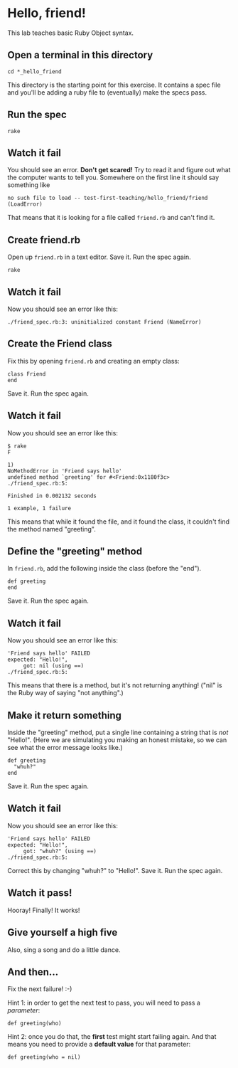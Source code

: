 # Hello, friend!

This lab teaches basic Ruby Object syntax.

## Open a terminal in this directory

    cd *_hello_friend

This directory is the starting point for this exercise. It contains a spec file and you'll be adding a ruby file to (eventually) make the specs pass.

## Run the spec

    rake

## Watch it fail

You should see an error. **Don't get scared!** Try to read it and figure out what the computer wants to tell you. Somewhere on the first line it should say something like

    no such file to load -- test-first-teaching/hello_friend/friend (LoadError)

That means that it is looking for a file called `friend.rb` and can't find it.

## Create friend.rb

Open up `friend.rb` in a text editor. Save it. Run the spec again.

    rake

## Watch it fail

Now you should see an error like this:

    ./friend_spec.rb:3: uninitialized constant Friend (NameError)

## Create the Friend class

Fix this by opening `friend.rb` and creating an empty class:

    class Friend
    end

Save it. Run the spec again.

## Watch it fail

Now you should see an error like this:

    $ rake
    F

    1)
    NoMethodError in 'Friend says hello'
    undefined method `greeting' for #<Friend:0x1180f3c>
    ./friend_spec.rb:5:

    Finished in 0.002132 seconds

    1 example, 1 failure

This means that while it found the file, and it found the class, it couldn't find the method named "greeting".

## Define the "greeting" method

In `friend.rb`, add the following inside the class (before the "end").

    def greeting
    end

Save it. Run the spec again.

## Watch it fail

Now you should see an error like this:

    'Friend says hello' FAILED
    expected: "Hello!",
         got: nil (using ==)
    ./friend_spec.rb:5:

This means that there is a method, but it's not returning anything! ("nil" is the Ruby way of saying "not anything".)

## Make it return something

Inside the "greeting" method, put a single line containing a string that is *not* "Hello!". (Here we are simulating you making an honest mistake, so we can see what the error message looks like.)

    def greeting
      "whuh?"
    end

Save it. Run the spec again.

## Watch it fail

Now you should see an error like this:

    'Friend says hello' FAILED
    expected: "Hello!",
         got: "whuh?" (using ==)
    ./friend_spec.rb:5:

Correct this by changing "whuh?" to "Hello!". Save it. Run the spec again.

## Watch it pass!

Hooray! Finally! It works!

## Give yourself a high five

Also, sing a song and do a little dance.

## And then...

Fix the next failure! :-)

Hint 1: in order to get the next test to pass, you will need to pass a *parameter*:

    def greeting(who)

Hint 2: once you do that, the **first** test might start failing again. And that means you need to provide a **default value** for that parameter:

    def greeting(who = nil)


